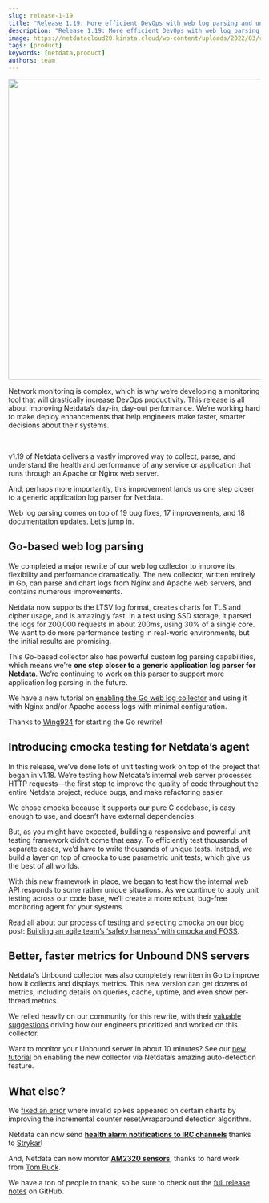 ```yaml
---
slug: release-1-19
title: "Release 1.19: More efficient DevOps with web log parsing and unit testing"
description: "Release 1.19: More efficient DevOps with web log parsing and unit testing"
image: https://netdatacloud20.kinsta.cloud/wp-content/uploads/2022/03/release-1.19.0.png
tags: [product]
keywords: [netdata,product]
authors: team
---
```


<!--truncate-->

<img class="alignnone size-full wp-image-16837" src="https://netdatacloud20.kinsta.cloud/wp-content/uploads/2022/03/release-1.19.0.png" alt="" width="1200" height="600" />

Network monitoring is complex, which is why we’re developing a monitoring tool that will drastically increase DevOps productivity. This release is all about improving Netdata’s day-in, day-out performance. We’re working hard to make deploy enhancements that help engineers make faster, smarter decisions about their systems.

&nbsp;

v1.19 of Netdata delivers a vastly improved way to collect, parse, and understand the health and performance of any service or application that runs through an Apache or Nginx web server.

And, perhaps more importantly, this improvement lands us one step closer to a generic application log parser for Netdata.

Web log parsing comes on top of 19 bug fixes, 17 improvements, and 18 documentation updates. Let’s jump in.
<h2>Go-based web log parsing</h2>
We completed a major rewrite of our web log collector to improve its flexibility and performance dramatically. The new collector, written entirely in Go, can parse and chart logs from Nginx and Apache web servers, and contains numerous improvements.

Netdata now supports the LTSV log format, creates charts for TLS and cipher usage, and is amazingly fast. In a test using SSD storage, it parsed the logs for 200,000 requests in about 200ms, using 30% of a single core. We want to do more performance testing in real-world environments, but the initial results are promising.

This Go-based collector also has powerful custom log parsing capabilities, which means we’re <strong>one step closer to a generic application log parser for Netdata</strong>. We’re continuing to work on this parser to support more application log parsing in the future.

We have a new tutorial on <a href="https://learn.netdata.cloud/docs/agent/tutorials/collect-apache-nginx-web-logs/">enabling the Go web log collector</a> and using it with Nginx and/or Apache access logs with minimal configuration.

Thanks to <a href="https://github.com/Wing924">Wing924</a> for starting the Go rewrite!
<h2>Introducing cmocka testing for Netdata’s agent</h2>
In this release, we’ve done lots of unit testing work on top of the project that began in v1.18. We’re testing how Netdata’s internal web server processes HTTP requests—the first step to improve the quality of code throughout the entire Netdata project, reduce bugs, and make refactoring easier.

We chose cmocka because it supports our pure C codebase, is easy enough to use, and doesn’t have external dependencies.

But, as you might have expected, building a responsive and powerful unit testing framework didn’t come that easy. To efficiently test thousands of separate cases, we’d have to write thousands of unique tests. Instead, we build a layer on top of cmocka to use parametric unit tests, which give us the best of all worlds.

With this new framework in place, we began to test how the internal web API responds to some rather unique situations. As we continue to apply unit testing across our code base, we’ll create a more robust, bug-free monitoring agent for your systems.

Read all about our process of testing and selecting cmocka on our blog post: <a href="https://staging-www.netdata.cloud/blog/product/agile-team-cmocka-foss/">Building an agile team’s ‘safety harness’ with cmocka and FOSS</a>.
<h2>Better, faster metrics for Unbound DNS servers</h2>
Netdata’s Unbound collector was also completely rewritten in Go to improve how it collects and displays metrics. This new version can get dozens of metrics, including details on queries, cache, uptime, and even show per-thread metrics.

We relied heavily on our community for this rewrite, with their <a href="https://github.com/netdata/netdata/issues/7124">valuable suggestions</a> driving how our engineers prioritized and worked on this
collector.

Want to monitor your Unbound server in about 10 minutes? See our <a href="https://learn.netdata.cloud/docs/agent/tutorials/collect-unbound-metrics/">new tutorial</a> on enabling the new collector via Netdata’s amazing auto-detection feature.
<h2>What else?</h2>
We <a href="https://github.com/netdata/netdata/pull/7220">fixed an error</a> where invalid spikes appeared on certain charts by improving the incremental counter reset/wraparound detection algorithm.

Netdata can now send <a href="https://learn.netdata.cloud/docs/agent/health/notifications/irc/"><strong>health alarm notifications to IRC channels</strong></a> thanks to <a href="https://github.com/Strykar">Strykar</a>!

And, Netdata can now monitor <a href="https://learn.netdata.cloud/docs/agent/collectors/python.d.plugin/am2320/"><strong>AM2320 sensors</strong></a>, thanks to hard work from <a href="https://github.com/tommybuck">Tom Buck</a>.

We have a ton of people to thank, so be sure to check out the <a href="https://github.com/netdata/netdata/releases/tag/v1.19.0">full release notes</a> on GitHub.